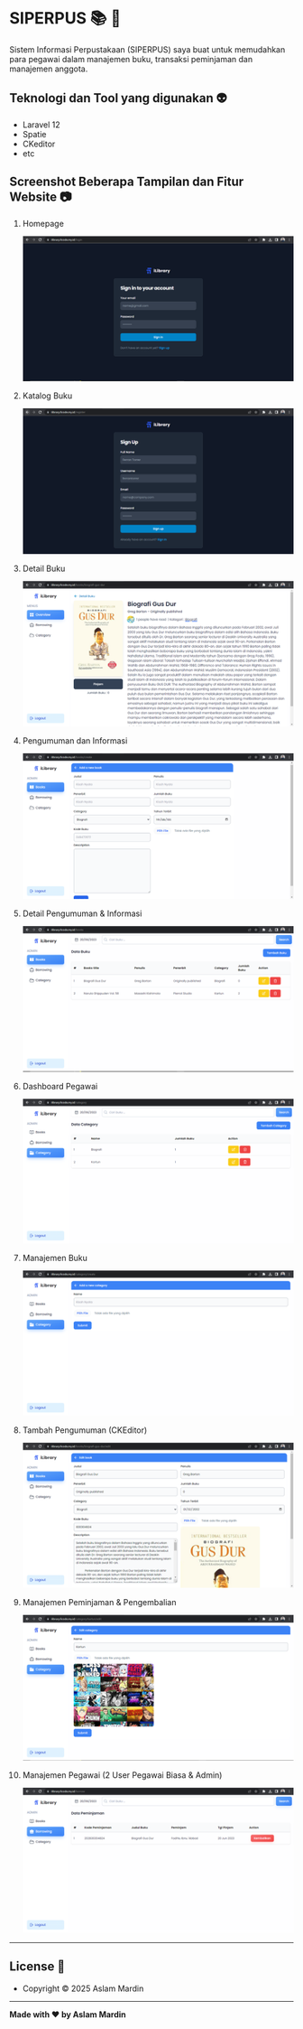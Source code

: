 # SIPERPUS :books: :office:

Sistem Informasi Perpustakaan (SIPERPUS) saya buat untuk memudahkan para pegawai dalam manajemen buku, transaksi peminjaman dan manajemen anggota. 

## Teknologi dan Tool yang digunakan :alien:

-   Laravel 12
-   Spatie
-   CKeditor
-   etc

## Screenshot Beberapa Tampilan dan Fitur Website :camera:

1. Homepage

    ![Homepage](readme/1.png)

2. Katalog Buku

    ![Katalog Buku](readme/2.png)

3. Detail Buku

    ![Detail Buku](readme/3.png)

4. Pengumuman dan Informasi

    ![Pengumuman dan Informasi](readme/4.png)

5. Detail Pengumuman & Informasi

    ![Pengumuman dan Informasi](readme/5.png)

6. Dashboard Pegawai

    ![Dashboard Pegawai](readme/6.png)

7. Manajemen Buku

    ![Manajemen Buku](readme/7.png)

8. Tambah Pengumuman (CKEditor)

    ![Tambah Pengumuman](readme/8.png)

9. Manajemen Peminjaman & Pengembalian

    ![Manajemen Peminjaman & Pengembalian](readme/9.png)

10. Manajemen Pegawai (2 User Pegawai Biasa & Admin)

    ![Manajemen Pegawai](readme/10.png)

---

## License 🌌

-   Copyright © 2025 Aslam Mardin

---

**Made with ❤️ by Aslam Mardin**